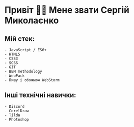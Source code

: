 # Привіт 👋🏻 Мене звати Сергій Миколаєнко

## Мій стек:
    - JavaScript / ES6+
    - HTML5
    - CSS3
    - SCSS
    - GIT
    - BEM methodology
    - WebPack
    - Пишу і обожнюю WebStorm

## Iнші технічні навички:
    - Discord
    - CorelDraw
    - Tilda
    - Photoshop
